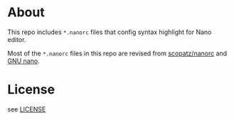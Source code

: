 # About

This repo includes `*.nanorc` files that config syntax highlight for Nano editor.

Most of the `*.nanorc` files in this repo are revised from [scopatz/nanorc](https://github.com/scopatz/nanorc) and [GNU nano](https://git.savannah.gnu.org/cgit/nano.git/tree/syntax).

# License

see [LICENSE](LICENSE)

